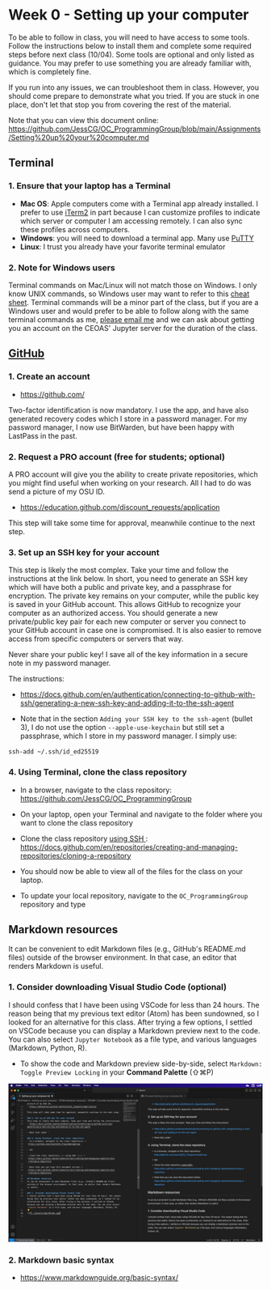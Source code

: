 # Week 0 - Setting up your computer
To be able to follow in class, you will need to have access to some tools. Follow the instructions below to install them and complete some required steps before next class (10/04). Some tools are optional and only listed as guidance. You may prefer to use something you are already familiar with, which is completely fine.

If you run into any issues, we can troubleshoot them in class. However, you should come prepare to demonstrate what you tried. If you are stuck in one place, don't let that stop you from covering the rest of the material.

Note that you can view this document online: \
 https://github.com/JessCG/OC_ProgrammingGroup/blob/main/Assignments/Setting%20up%20your%20computer.md

## Terminal
### 1. Ensure that your laptop has a Terminal
- **Mac OS**: Apple computers come with a Terminal app already installed. I prefer to use [iTerm2](https://iterm2.com/) in part because I can customize profiles to indicate which server or computer I am accessing remotely. I can also sync these profiles across computers. 
- **Windows**: you will need to download a terminal app. Many use [PuTTY](https://www.putty.org/)
- **Linux**: I trust you already have your favorite terminal emulator

### 2. Note for Windows users
Terminal commands on Mac/Linux will not match those on Windows. I only know UNIX commands, so Windows user may want to refer to this [cheat sheet](https://ftp.kh.edu.tw/Linux/Redhat/en_6.2/doc/gsg/ch-doslinux.htm). Terminal commands will be a minor part of the class, but if you are a Windows user and would prefer to be able to follow along with the same terminal commands as me, <u> please email me</u> and we can ask about getting you an account on the CEOAS' Jupyter server for the duration of the class.


## [GitHub](https://github.com/)
### 1. Create an account 
- https://github.com/

Two-factor identification is now mandatory. I use the app, and have also generated recovery codes which I store in a password manager. For my password manager, I now use BitWarden, but have been happy with LastPass in the past.

### 2. Request a PRO account (free for students; optional)
A PRO account will give you the ability to create private repositories, which you might find useful when working on your research. All I had to do was send a picture of my OSU ID.
- https://education.github.com/discount_requests/application

This step will take some time for approval, meanwhile continue to the next step.

### 3. Set up an SSH key for your account
This step is likely the most complex. Take your time and follow the instructions at the link below. In short, you need to generate an SSH key which will have both a public and private key, and a passphrase for encryption. The private key remains on your computer, while the public key is saved in your GitHub account. This allows GitHub to recognize your computer as an authorized access. You should generate a new private/public key pair for each new computer or server you connect to your GitHub account in case one is compromised. It is also easier to remove access from specific computers or servers that way. 

Never share your public key! I save all of the key information in a secure note in my password manager. 

The instructions:
- https://docs.github.com/en/authentication/connecting-to-github-with-ssh/generating-a-new-ssh-key-and-adding-it-to-the-ssh-agent

- Note that in the section `Adding your SSH key to the ssh-agent` (bullet 3), I do not use the option `--apple-use-keychain` but still set a passphrase, which I store in my password manager. I simply use:

```
ssh-add ~/.ssh/id_ed25519
```

### 4. Using Terminal, clone the class repository
- In a browser, navigate to the class repository: \
 https://github.com/JessCG/OC_ProgrammingGroup

- On your laptop, open your Terminal and navigate to the folder where you want to clone the class repository

- Clone the class repository <u> using SSH </u>: \
 https://docs.github.com/en/repositories/creating-and-managing-repositories/cloning-a-repository

- You should now be able to view all of the files for the class on your laptop. 

- To update your local repository, navigate to the `OC_ProgrammingGroup` repository and type

## Markdown resources
It can be convenient to edit Markdown files (e.g., GitHub's README.md files) outside of the browser environment. In that case, an editor that renders Markdown is useful.

### 1. Consider downloading Visual Studio Code (optional)
I should confess that I have been using VSCode for less than 24 hours. The reason being that my previous text editor (Atom) has been sundowned, so I looked for an alternative for this class. After trying a few options, I settled on VSCode because you can display a Markdown preview next to the code. You can also select `Jupyter Notebook` as a file type, and various languages (Markdown, Python, R).

- To show the code and Markdown preview side-by-side, select `Markdown: Toggle Preview Locking` in your **Command Palette** (⇧⌘P)

![](VSCode.png)

### 2. Markdown basic syntax
- https://www.markdownguide.org/basic-syntax/